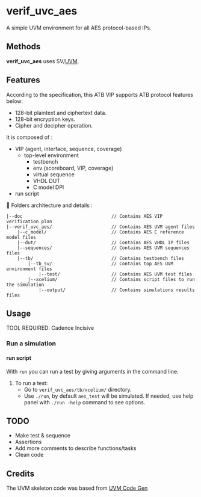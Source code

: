 # verif_uvc_aes
A simple UVM environment for all AES protocol-based IPs.

## Methods
**verif_uvc_aes** uses SV/[UVM](https://en.wikipedia.org/wiki/Universal_Verification_Methodology). 

## Features
According to the specification, this ATB VIP supports ATB protocol features below:
  - 128-bit plaintext and ciphertext data.
  - 128-bit encryption keys.
  - Cipher and decipher operation.

It is composed of :
- VIP (agent, interface, sequence, coverage)
  - top-level environment
    - testbench
    - env (scoreboard, VIP, coverage)
    - virtual sequence
    - VHDL DUT
    - C model DPI
- run script

:file_folder: Folders architecture and details :

    |--doc                                 // Contains AES VIP verification plan
    |--verif_uvc_aes/                      // Contains AES UVM agent files
        |--c_model/                        // Contains AES C reference model files
        |--dut/                            // Contains AES VHDL IP files
        |--sequences/                      // Contains AES UVM sequences files
        |--tb/                             // Contains testbench files
            |--tb_sv/                      // Contains top AES UVM environment files
                |--test/                   // Contains AES UVM test files
            |--xcelium/                    // Contains script files to run the simulation
                |--output/                 // Contains simulations results files

## Usage
TOOL REQUIRED: Cadence Incisive
### Run a simulation

#### run script
With `run` you can run a test by giving arguments in the command line.
1.	To run a test: 
    - Go to `verif_uvc_aes/tb/xcelium/` directory.
    - Use `./run`, by default `aes_test` will be simulated. If needed, use help panel with `./run -help` command to see options.


## TODO
  - Make test & sequence
  - Assertions
  - Add more comments to describe functions/tasks
  - Clean code


## Credits 
The UVM skeleton code was based from [UVM Code Gen](https://github.com/antoinemadec/uvm_code_gen)
